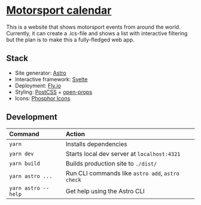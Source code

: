 # [Motorsport calendar](https://motorsport.benjami.in/)

This is a website that shows motorsport events from around the world. Currently, it can create a .ics-file and shows a list with interactive filtering but the plan is to make this a fully-fledged web app.

## Stack

-   Site generator: [Astro](https://astro.build/)
-   Interactive framework: [Svelte](https://docs.astro.build/en/guides/integrations-guide/svelte/)
-   Deployment: [Fly.io](https://fly.io/)
-   Styling: [PostCSS](https://postcss.org/) + [open-props](https://open-props.style/)
-   Icons: [Phosphor Icons](https://phosphoricons.com/)

## Development

| Command             | Action                                           |
| :------------------ | :----------------------------------------------- |
| `yarn`              | Installs dependencies                            |
| `yarn dev`          | Starts local dev server at `localhost:4321`      |
| `yarn build`        | Builds production site to `./dist/`              |
| `yarn astro ...`    | Run CLI commands like `astro add`, `astro check` |
| `yarn astro --help` | Get help using the Astro CLI                     |
